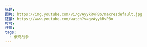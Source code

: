 ```yaml
---
标题: 
图片: https://img.youtube.com/vi/gvAyykRvPBo/maxresdefault.jpg
链接: https://www.youtube.com/watch?v=gvAyykRvPBo
时时: 
评价: 
tags:
  - 俄乌战争
---
```



